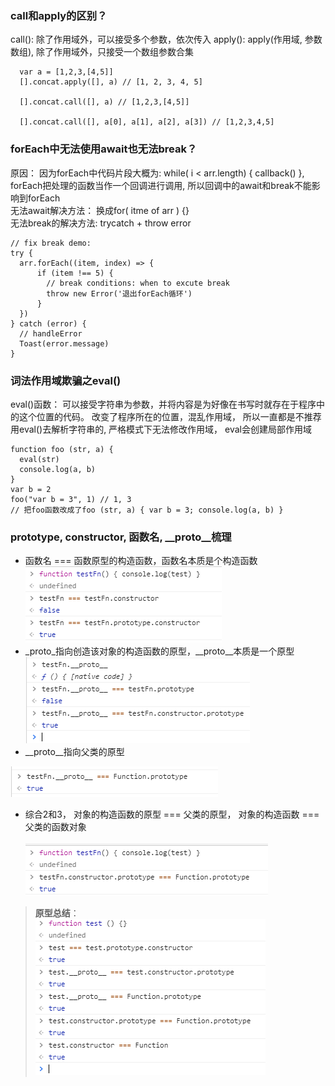 ### call和apply的区别？
call(): 除了作用域外，可以接受多个参数，依次传入
apply(): apply(作用域, 参数数组), 除了作用域外，只接受一个数组参数合集
```
  var a = [1,2,3,[4,5]]
  [].concat.apply([], a) // [1, 2, 3, 4, 5]

  [].concat.call([], a) // [1,2,3,[4,5]]

  [].concat.call([], a[0], a[1], a[2], a[3]) // [1,2,3,4,5]
```

### forEach中无法使用await也无法break？
原因： 因为forEach中代码片段大概为: while( i < arr.length) { callback() }, forEach把处理的函数当作一个回调进行调用, 所以回调中的await和break不能影响到forEach
<br />
无法await解决方法： 换成for( itme of arr ) {}  
无法break的解决方法: trycatch + throw error 
```
// fix break demo:
try {
  arr.forEach((item, index) => {
      if (item !== 5) {
        // break conditions: when to excute break
        throw new Error('退出forEach循环')
      }
  })
} catch (error) {
  // handleError
  Toast(error.message)
}
```

### 词法作用域欺骗之eval()
eval()函数： 可以接受字符串为参数，并将内容是为好像在书写时就存在于程序中的这个位置的代码。 改变了程序所在的位置，混乱作用域， 所以一直都是不推荐用eval()去解析字符串的, 严格模式下无法修改作用域， eval会创建局部作用域
```
function foo (str, a) {
  eval(str)
  console.log(a, b)
}
var b = 2
foo("var b = 3", 1) // 1, 3
// 把foo函数改成了foo (str, a) { var b = 3; console.log(a, b) }
```


### prototype, constructor, 函数名, __proto__梳理
- 函数名 === 函数原型的构造函数，函数名本质是个构造函数<br /> ![构造函数.png](./img/构造函数.png)<br />
- _proto_指向创造该对象的构造函数的原型，__proto__本质是一个原型<br />
![__proto__.png](./img/__proto__.png)<br />
- __proto__指向父类的原型<br /> 

![__proto__指向父类原型](./img/__proto__指向父类原型.png)<br />

- 综合2和3， 对象的构造函数的原型 === 父类的原型， 对象的构造函数 === 父类的函数对象<br />  
![函数对象 === 父类原型](./img/函数对象===父类原型.png)  <br />

> **原型总结**： <br />
![原型总结](./img/原型总结.png)  <br />